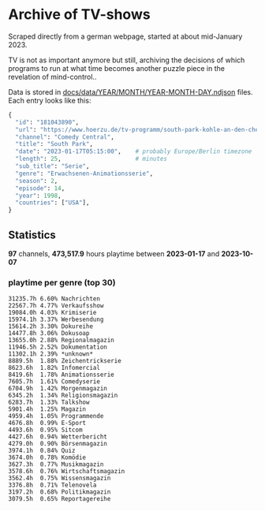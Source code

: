 # Archive of TV-shows

Scraped directly from a german webpage, started at about mid-January 2023.

TV is not as important anymore but still, archiving the decisions of which programs to run at what time
becomes another puzzle piece in the revelation of mind-control.. 

Data is stored in [docs/data/YEAR/MONTH/YEAR-MONTH-DAY.ndjson](docs/data/) files. 
Each entry looks like this:

```python
{
  "id": "181043890", 
  "url": "https://www.hoerzu.de/tv-programm/south-park-kohle-an-den-chefkoch/bid_181043890/", 
  "channel": "Comedy Central", 
  "title": "South Park", 
  "date": "2023-01-17T05:15:00",    # probably Europe/Berlin timezone 
  "length": 25,                     # minutes 
  "sub_title": "Serie", 
  "genre": "Erwachsenen-Animationsserie", 
  "season": 2, 
  "episode": 14, 
  "year": 1998, 
  "countries": ["USA"],
}
```

## Statistics

**97** channels, **473,517.9** hours playtime between **2023-01-17** and **2023-10-07**


### playtime per genre (top 30)

    31235.7h 6.60% Nachrichten
    22567.7h 4.77% Verkaufsshow
    19084.0h 4.03% Krimiserie
    15974.1h 3.37% Werbesendung
    15614.2h 3.30% Dokureihe
    14477.8h 3.06% Dokusoap
    13655.0h 2.88% Regionalmagazin
    11946.5h 2.52% Dokumentation
    11302.1h 2.39% *unknown*
    8889.5h  1.88% Zeichentrickserie
    8623.6h  1.82% Infomercial
    8419.6h  1.78% Animationsserie
    7605.7h  1.61% Comedyserie
    6704.9h  1.42% Morgenmagazin
    6345.2h  1.34% Religionsmagazin
    6283.7h  1.33% Talkshow
    5901.4h  1.25% Magazin
    4959.4h  1.05% Programmende
    4676.8h  0.99% E-Sport
    4493.6h  0.95% Sitcom
    4427.6h  0.94% Wetterbericht
    4279.0h  0.90% Börsenmagazin
    3974.1h  0.84% Quiz
    3674.0h  0.78% Komödie
    3627.3h  0.77% Musikmagazin
    3578.6h  0.76% Wirtschaftsmagazin
    3562.4h  0.75% Wissensmagazin
    3376.8h  0.71% Telenovela
    3197.2h  0.68% Politikmagazin
    3079.5h  0.65% Reportagereihe
